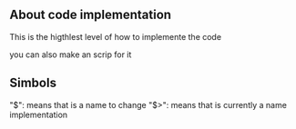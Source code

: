 ## About code implementation
This is the higthlest level of how to implemente the code

you can also make an scrip for it

## Simbols 

"$": means that is a name to change
"$>": means that is currently a name implementation